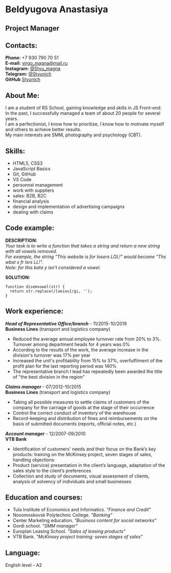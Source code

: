 # Beldyugova Anastasiya

## Project Manager


## Contacts:
**Phone:** +7 930 790 70 51  
**E-mail:** [virgo_magna@mail.ru](mailto:virgo_magna@mail.ru)  
**Instagram:** [@Styu_magna](https://instagram.com/styu_magna)  
**Telegram:** [@Styunich](https://t.me/Styunich)  
**GitHub** [Styunich](https://github.com/styunich)

## About Me:
I am a student of RS School, gaining knowledge and skills in JS Front-end.  
In the past, I successfully managed a team of about 20 people for several years.  
I am a perfectionist, I know how to prioritize, I know how to motivate myself and others to achieve better results.  
My main interests are SMM, photography and psychology (CBT). 


## Skills:                         
- HTML5, CSS3                        
- JavaScript Basics               
- Git, GitHub                    
- VS Code
- personnel management
- work with suppliers
- sales: B2B, B2C
- financial analysis
- design and implementation of advertising campaigns
- dealing with claims


## Code example:
**DESCRIPTION:**  
*Your task is to write a function that takes a string and return a new string with all vowels removed.*  
*For example, the string "This website is for losers LOL!" would become "Ths wbst s fr lsrs LL!".*   
*Note: for this kata y isn't considered a vowel.*  

**SOLUTION:**
```
function disemvowel(str) {
  return str.replace(/[aeiou]/gi, ''); 
}
```  

## Work experience:
***Head of Representative Office/branch*** - 11/2015-10/2019  
**Business Lines** (transport and logistics company)  

- Reduced the average annual employee turnover rate from 20% to 3%. Turnover among department heads for 4 years was 0%
- According to the results of the work, the average increase in the division's turnover was 17% per year
- Increased the unit's profitability from 15% to 37%, overfulfilment of the profit plan for the last reporting period was 140%
- The representative branch I lead has repeatedly been awarded the title of "the best division in the region"


***Claims manager*** - 07/2012-10/2015  
**Business Lines** (transport and logistics company)  
 - Taking all possible measures to settle claims of customers of the company for the carriage of goods at the stage of their occurrence
 - Control the correct conduct of inventory of the warehouse
 - Record-keeping and distribution of fines and reimbursements on the basis of submitted documents (reports, official notes, etc.)

***Account manager*** - 12/2007-09/2010  
**VTB Bank**  
- Identification of customers' needs and their focus on the Bank’s key products: training on the McKinsey project, seven stages of sales, handling objections
- Product (service) presentation in the client’s language, adaptation of the sales style to the client’s preferences
- Collection and study of documents, visual assessment of clients, analysis of solvency of individuals and small businesses



## Education and courses:
- Tula Institute of Economics and Informatics. *"Finance and Credit"*
- Novomoskovsk Polytechnic College. *"Banking"*
- Center Marketing education. *"Business content for social networks"*
- Gordi school. *"SMM manager"*
- Europlan Leasing School. *"Sales of leasing products"*
- VTB Bank. *"McKinsey project training: seven stages of sales"*



## Language:
English level - A2
